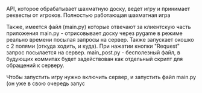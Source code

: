 API, которое обрабатывает шахматную доску, ведет игру и принимает реквесты от игроков.
Полностью работающая шахматная игра

Также, имеется файл (main.py) которые отвечают за клиентскую часть приложения
main.py - отрисовывает доску через pygame в режиме реально времени посылая запросы на сервер. Также запускает окошко с 2 полями (откуда ходить, и куда). При нажатии кнопки "Request" запрос посылается на сервер.
main_post.py - бесполезный файл, в будующих коммитах будет задействован как отдельный скрипт для обращений к серверу.


Чтобы запустить игру нужно включить сервер, и запустить файл main.py (он уже в свою очередь запус
